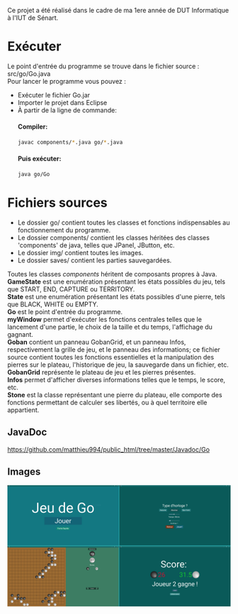Ce projet a été réalisé dans le cadre de ma 1ere année de DUT Informatique à l'IUT de Sénart.

# Exécuter
Le point d'entrée du programme se trouve dans le fichier source : src/go/Go.java  
Pour lancer le programme vous pouvez :
- Exécuter le fichier Go.jar
- Importer le projet dans Eclipse
- À partir de la ligne de commande:
	#### Compiler:
	```bash
	javac components/*.java go/*.java
	```
	#### Puis exécuter:
	```bash
	java go/Go
	```

# Fichiers sources
- Le dossier go/ contient toutes les classes et fonctions indispensables au fonctionnement du programme.
- Le dossier components/ contient les classes héritées des classes 'components' de java, telles que JPanel, JButton, etc.
- Le dossier img/ contient toutes les images.
- Le dossier saves/ contient les parties sauvegardées.

Toutes les classes *components* héritent de composants propres à Java.  
**GameState** est une enumération présentant les états possibles du jeu, tels que START, END, CAPTURE ou TERRITORY.  
**State** est une enumération présentant les états possibles d'une pierre, tels que BLACK, WHITE ou EMPTY.  
**Go** est le point d'entrée du programme.  
**myWindow** permet d'exécuter les fonctions centrales telles que le lancement d'une partie, le choix de la taille et du temps, l'affichage du gagnant.  
**Goban** contient un panneau GobanGrid, et un panneau Infos, respectivement la grille de jeu, et le panneau des informations; ce fichier source contient toutes les fonctions essentielles et la manipulation des pierres sur le plateau, l'historique de jeu, la sauvegarde dans un fichier, etc.  
**GobanGrid** représente le plateau de jeu et les pierres présentes.  
**Infos** permet d'afficher diverses informations telles que le temps, le score, etc.  
**Stone** est la classe représentant une pierre du plateau, elle comporte des fonctions permettant de calculer ses libertés, ou à quel territoire elle appartient.  

## JavaDoc
https://github.com/matthieu994/public_html/tree/master/Javadoc/Go

## Images
![preview](https://raw.githubusercontent.com/matthieu994/Go/master/resources/img/preview.png "Preview")

